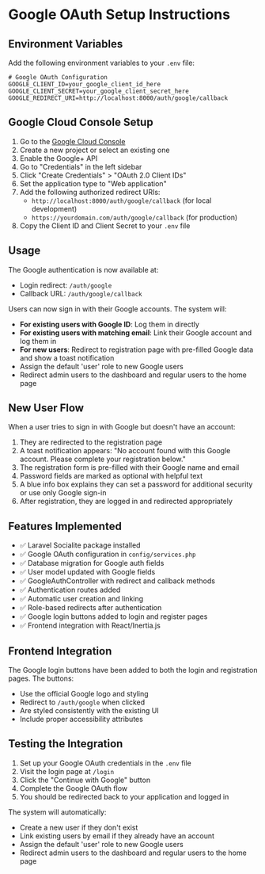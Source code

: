 # Google OAuth Setup Instructions

## Environment Variables

Add the following environment variables to your `.env` file:

```env
# Google OAuth Configuration
GOOGLE_CLIENT_ID=your_google_client_id_here
GOOGLE_CLIENT_SECRET=your_google_client_secret_here
GOOGLE_REDIRECT_URI=http://localhost:8000/auth/google/callback
```

## Google Cloud Console Setup

1. Go to the [Google Cloud Console](https://console.cloud.google.com/)
2. Create a new project or select an existing one
3. Enable the Google+ API
4. Go to "Credentials" in the left sidebar
5. Click "Create Credentials" > "OAuth 2.0 Client IDs"
6. Set the application type to "Web application"
7. Add the following authorized redirect URIs:
    - `http://localhost:8000/auth/google/callback` (for local development)
    - `https://yourdomain.com/auth/google/callback` (for production)
8. Copy the Client ID and Client Secret to your `.env` file

## Usage

The Google authentication is now available at:

- Login redirect: `/auth/google`
- Callback URL: `/auth/google/callback`

Users can now sign in with their Google accounts. The system will:

- **For existing users with Google ID**: Log them in directly
- **For existing users with matching email**: Link their Google account and log them in
- **For new users**: Redirect to registration page with pre-filled Google data and show a toast notification
- Assign the default 'user' role to new Google users
- Redirect admin users to the dashboard and regular users to the home page

## New User Flow

When a user tries to sign in with Google but doesn't have an account:

1. They are redirected to the registration page
2. A toast notification appears: "No account found with this Google account. Please complete your registration below."
3. The registration form is pre-filled with their Google name and email
4. Password fields are marked as optional with helpful text
5. A blue info box explains they can set a password for additional security or use only Google sign-in
6. After registration, they are logged in and redirected appropriately

## Features Implemented

- ✅ Laravel Socialite package installed
- ✅ Google OAuth configuration in `config/services.php`
- ✅ Database migration for Google auth fields
- ✅ User model updated with Google fields
- ✅ GoogleAuthController with redirect and callback methods
- ✅ Authentication routes added
- ✅ Automatic user creation and linking
- ✅ Role-based redirects after authentication
- ✅ Google login buttons added to login and register pages
- ✅ Frontend integration with React/Inertia.js

## Frontend Integration

The Google login buttons have been added to both the login and registration pages. The buttons:

- Use the official Google logo and styling
- Redirect to `/auth/google` when clicked
- Are styled consistently with the existing UI
- Include proper accessibility attributes

## Testing the Integration

1. Set up your Google OAuth credentials in the `.env` file
2. Visit the login page at `/login`
3. Click the "Continue with Google" button
4. Complete the Google OAuth flow
5. You should be redirected back to your application and logged in

The system will automatically:

- Create a new user if they don't exist
- Link existing users by email if they already have an account
- Assign the default 'user' role to new Google users
- Redirect admin users to the dashboard and regular users to the home page
